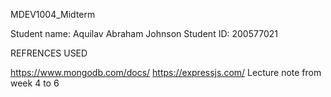MDEV1004_Midterm

Student name: Aquilav Abraham Johnson
Student ID: 200577021

REFRENCES USED

https://www.mongodb.com/docs/
https://expressjs.com/
Lecture note from week 4 to 6
